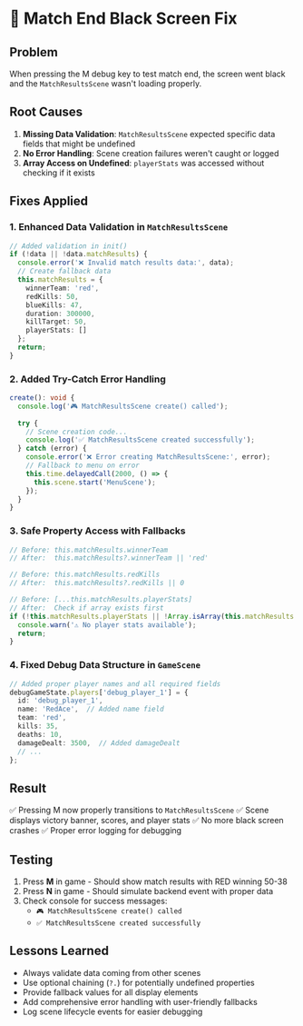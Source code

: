 # 🔧 Match End Black Screen Fix

## Problem
When pressing the M debug key to test match end, the screen went black and the `MatchResultsScene` wasn't loading properly.

## Root Causes
1. **Missing Data Validation**: `MatchResultsScene` expected specific data fields that might be undefined
2. **No Error Handling**: Scene creation failures weren't caught or logged
3. **Array Access on Undefined**: `playerStats` was accessed without checking if it exists

## Fixes Applied

### 1. Enhanced Data Validation in `MatchResultsScene`
```typescript
// Added validation in init()
if (!data || !data.matchResults) {
  console.error('❌ Invalid match results data:', data);
  // Create fallback data
  this.matchResults = {
    winnerTeam: 'red',
    redKills: 50,
    blueKills: 47,
    duration: 300000,
    killTarget: 50,
    playerStats: []
  };
  return;
}
```

### 2. Added Try-Catch Error Handling
```typescript
create(): void {
  console.log('🎮 MatchResultsScene create() called');
  
  try {
    // Scene creation code...
    console.log('✅ MatchResultsScene created successfully');
  } catch (error) {
    console.error('❌ Error creating MatchResultsScene:', error);
    // Fallback to menu on error
    this.time.delayedCall(2000, () => {
      this.scene.start('MenuScene');
    });
  }
}
```

### 3. Safe Property Access with Fallbacks
```typescript
// Before: this.matchResults.winnerTeam
// After:  this.matchResults?.winnerTeam || 'red'

// Before: this.matchResults.redKills
// After:  this.matchResults?.redKills || 0

// Before: [...this.matchResults.playerStats]
// After:  Check if array exists first
if (!this.matchResults.playerStats || !Array.isArray(this.matchResults.playerStats)) {
  console.warn('⚠️ No player stats available');
  return;
}
```

### 4. Fixed Debug Data Structure in `GameScene`
```typescript
// Added proper player names and all required fields
debugGameState.players['debug_player_1'] = {
  id: 'debug_player_1',
  name: 'RedAce',  // Added name field
  team: 'red',
  kills: 35,
  deaths: 10,
  damageDealt: 3500,  // Added damageDealt
  // ...
};
```

## Result
✅ Pressing M now properly transitions to `MatchResultsScene`
✅ Scene displays victory banner, scores, and player stats
✅ No more black screen crashes
✅ Proper error logging for debugging

## Testing
1. Press **M** in game - Should show match results with RED winning 50-38
2. Press **N** in game - Should simulate backend event with proper data
3. Check console for success messages:
   - `🎮 MatchResultsScene create() called`
   - `✅ MatchResultsScene created successfully`

## Lessons Learned
- Always validate data coming from other scenes
- Use optional chaining (`?.`) for potentially undefined properties
- Provide fallback values for all display elements
- Add comprehensive error handling with user-friendly fallbacks
- Log scene lifecycle events for easier debugging
